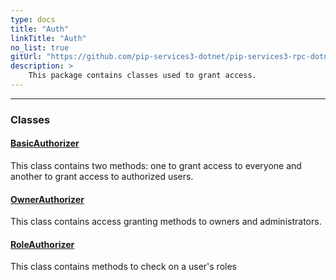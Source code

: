 ```yaml
---
type: docs
title: "Auth"
linkTitle: "Auth"
no_list: true
gitUrl: "https://github.com/pip-services3-dotnet/pip-services3-rpc-dotnet"
description: >
    This package contains classes used to grant access.
---
```

---

<div class="module-body"> 

### Classes

#### [BasicAuthorizer](basic_authorizer)
This class contains two methods: one to grant access to everyone and another to grant access to authorized users.

#### [OwnerAuthorizer](owner_authorizer)
This class contains access granting methods to owners and administrators.

#### [RoleAuthorizer](role_authorizer)
This class contains methods to check on a user's roles

</div>

